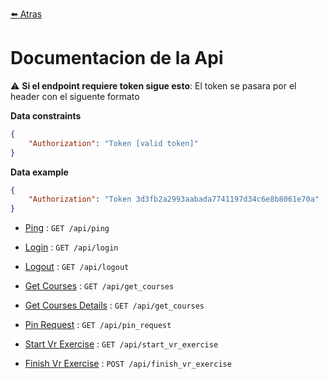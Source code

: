 [:arrow_left: Atras](../README.md)

# Documentacion de la Api

:warning: **Si el endpoint requiere token sigue esto**: El token se pasara por el header con el siguente formato

**Data constraints**

```json
{
    "Authorization": "Token [valid token]"
}
```

**Data example**

```json
{
    "Authorization": "Token 3d3fb2a2993aabada7741197d34c6e8b8061e70a"
}
```


*   [Ping](./endpoints/ping.md) : `GET /api/ping`

*   [Login](./endpoints/login.md) : `GET /api/login`

*   [Logout](./endpoints/logout.md) : `GET /api/logout`

*   [Get Courses](./endpoints/getCourses.md) : `GET /api/get_courses`

*   [Get Courses Details](./endpoints/getCourses.md) : `GET /api/get_courses`

*   [Pin Request](./endpoints/pinRequest.md) : `GET /api/pin_request`

*   [Start Vr Exercise](./endpoints/startVrExercise.md) : `GET /api/start_vr_exercise`

*   [Finish Vr Exercise](./endpoints/finishVrExercise.md) : `POST /api/finish_vr_exercise`